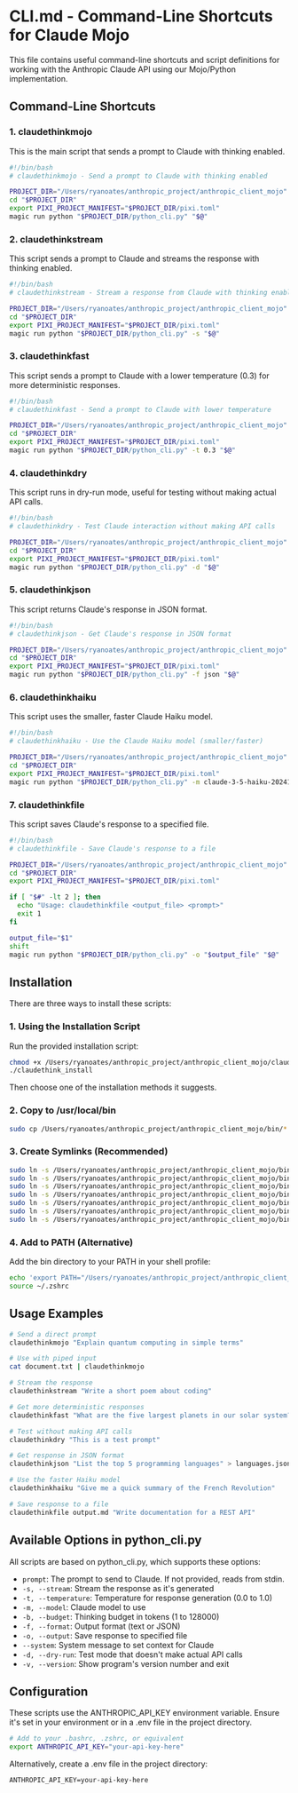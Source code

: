 # CLI.md - Command-Line Shortcuts for Claude Mojo

This file contains useful command-line shortcuts and script definitions for working with the Anthropic Claude API using our Mojo/Python implementation.

## Command-Line Shortcuts

### 1. claudethinkmojo

This is the main script that sends a prompt to Claude with thinking enabled.

```bash
#!/bin/bash
# claudethinkmojo - Send a prompt to Claude with thinking enabled

PROJECT_DIR="/Users/ryanoates/anthropic_project/anthropic_client_mojo"
cd "$PROJECT_DIR"
export PIXI_PROJECT_MANIFEST="$PROJECT_DIR/pixi.toml"
magic run python "$PROJECT_DIR/python_cli.py" "$@"
```

### 2. claudethinkstream

This script sends a prompt to Claude and streams the response with thinking enabled.

```bash
#!/bin/bash
# claudethinkstream - Stream a response from Claude with thinking enabled

PROJECT_DIR="/Users/ryanoates/anthropic_project/anthropic_client_mojo"
cd "$PROJECT_DIR"
export PIXI_PROJECT_MANIFEST="$PROJECT_DIR/pixi.toml"
magic run python "$PROJECT_DIR/python_cli.py" -s "$@"
```

### 3. claudethinkfast

This script sends a prompt to Claude with a lower temperature (0.3) for more deterministic responses.

```bash
#!/bin/bash
# claudethinkfast - Send a prompt to Claude with lower temperature

PROJECT_DIR="/Users/ryanoates/anthropic_project/anthropic_client_mojo"
cd "$PROJECT_DIR"
export PIXI_PROJECT_MANIFEST="$PROJECT_DIR/pixi.toml"
magic run python "$PROJECT_DIR/python_cli.py" -t 0.3 "$@"
```

### 4. claudethinkdry

This script runs in dry-run mode, useful for testing without making actual API calls.

```bash
#!/bin/bash
# claudethinkdry - Test Claude interaction without making API calls

PROJECT_DIR="/Users/ryanoates/anthropic_project/anthropic_client_mojo"
cd "$PROJECT_DIR"
export PIXI_PROJECT_MANIFEST="$PROJECT_DIR/pixi.toml"
magic run python "$PROJECT_DIR/python_cli.py" -d "$@"
```

### 5. claudethinkjson

This script returns Claude's response in JSON format.

```bash
#!/bin/bash
# claudethinkjson - Get Claude's response in JSON format

PROJECT_DIR="/Users/ryanoates/anthropic_project/anthropic_client_mojo"
cd "$PROJECT_DIR"
export PIXI_PROJECT_MANIFEST="$PROJECT_DIR/pixi.toml"
magic run python "$PROJECT_DIR/python_cli.py" -f json "$@"
```

### 6. claudethinkhaiku

This script uses the smaller, faster Claude Haiku model.

```bash
#!/bin/bash
# claudethinkhaiku - Use the Claude Haiku model (smaller/faster)

PROJECT_DIR="/Users/ryanoates/anthropic_project/anthropic_client_mojo"
cd "$PROJECT_DIR"
export PIXI_PROJECT_MANIFEST="$PROJECT_DIR/pixi.toml"
magic run python "$PROJECT_DIR/python_cli.py" -m claude-3-5-haiku-20241022 "$@"
```

### 7. claudethinkfile

This script saves Claude's response to a specified file.

```bash
#!/bin/bash
# claudethinkfile - Save Claude's response to a file

PROJECT_DIR="/Users/ryanoates/anthropic_project/anthropic_client_mojo"
cd "$PROJECT_DIR"
export PIXI_PROJECT_MANIFEST="$PROJECT_DIR/pixi.toml"

if [ "$#" -lt 2 ]; then
  echo "Usage: claudethinkfile <output_file> <prompt>"
  exit 1
fi

output_file="$1"
shift
magic run python "$PROJECT_DIR/python_cli.py" -o "$output_file" "$@"
```

## Installation

There are three ways to install these scripts:

### 1. Using the Installation Script

Run the provided installation script:

```bash
chmod +x /Users/ryanoates/anthropic_project/anthropic_client_mojo/claudethink_install
./claudethink_install
```

Then choose one of the installation methods it suggests.

### 2. Copy to /usr/local/bin

```bash
sudo cp /Users/ryanoates/anthropic_project/anthropic_client_mojo/bin/* /usr/local/bin/
```

### 3. Create Symlinks (Recommended)

```bash
sudo ln -s /Users/ryanoates/anthropic_project/anthropic_client_mojo/bin/claudethinkmojo /usr/local/bin/claudethinkmojo
sudo ln -s /Users/ryanoates/anthropic_project/anthropic_client_mojo/bin/claudethinkstream /usr/local/bin/claudethinkstream
sudo ln -s /Users/ryanoates/anthropic_project/anthropic_client_mojo/bin/claudethinkfast /usr/local/bin/claudethinkfast
sudo ln -s /Users/ryanoates/anthropic_project/anthropic_client_mojo/bin/claudethinkdry /usr/local/bin/claudethinkdry
sudo ln -s /Users/ryanoates/anthropic_project/anthropic_client_mojo/bin/claudethinkjson /usr/local/bin/claudethinkjson
sudo ln -s /Users/ryanoates/anthropic_project/anthropic_client_mojo/bin/claudethinkhaiku /usr/local/bin/claudethinkhaiku
sudo ln -s /Users/ryanoates/anthropic_project/anthropic_client_mojo/bin/claudethinkfile /usr/local/bin/claudethinkfile
```

### 4. Add to PATH (Alternative)

Add the bin directory to your PATH in your shell profile:

```bash
echo 'export PATH="/Users/ryanoates/anthropic_project/anthropic_client_mojo/bin:$PATH"' >> ~/.zshrc
source ~/.zshrc
```

## Usage Examples

```bash
# Send a direct prompt
claudethinkmojo "Explain quantum computing in simple terms"

# Use with piped input
cat document.txt | claudethinkmojo

# Stream the response
claudethinkstream "Write a short poem about coding"

# Get more deterministic responses
claudethinkfast "What are the five largest planets in our solar system?"

# Test without making API calls
claudethinkdry "This is a test prompt"

# Get response in JSON format
claudethinkjson "List the top 5 programming languages" > languages.json

# Use the faster Haiku model
claudethinkhaiku "Give me a quick summary of the French Revolution"

# Save response to a file
claudethinkfile output.md "Write documentation for a REST API"
```

## Available Options in python_cli.py

All scripts are based on python_cli.py, which supports these options:

- `prompt`: The prompt to send to Claude. If not provided, reads from stdin.
- `-s, --stream`: Stream the response as it's generated
- `-t, --temperature`: Temperature for response generation (0.0 to 1.0)
- `-m, --model`: Claude model to use
- `-b, --budget`: Thinking budget in tokens (1 to 128000)
- `-f, --format`: Output format (text or JSON)
- `-o, --output`: Save response to specified file
- `--system`: System message to set context for Claude
- `-d, --dry-run`: Test mode that doesn't make actual API calls
- `-v, --version`: Show program's version number and exit

## Configuration

These scripts use the ANTHROPIC_API_KEY environment variable. Ensure it's set in your environment or in a .env file in the project directory.

```bash
# Add to your .bashrc, .zshrc, or equivalent
export ANTHROPIC_API_KEY="your-api-key-here"
```

Alternatively, create a .env file in the project directory:

```
ANTHROPIC_API_KEY=your-api-key-here
```